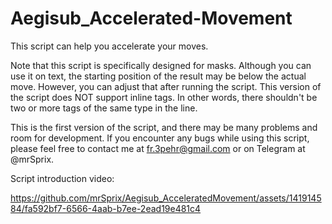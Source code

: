 # Aegisub_Accelerated-Movement
This script can help you accelerate your moves.

Note that this script is specifically designed for masks. Although
you can use it on text, the starting position of the result may be below
the actual move. However, you can adjust that after running the script.
This version of the script does NOT support inline tags. In other words,
there shouldn't be two or more tags of the same type in the line.


This is the first version of the script, and there may be many problems and room for development.
If you encounter any bugs while using this script, please feel free to contact me at fr.3pehr@gmail.com
or on Telegram at @mrSprix.

Script introduction video:


https://github.com/mrSprix/Aegisub_AcceleratedMovement/assets/141914584/fa592bf7-6566-4aab-b7ee-2ead19e481c4

